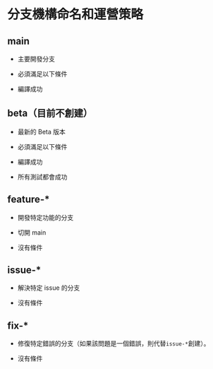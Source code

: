 # 分支機構命名和運營策略

## main

* 主要開發分支
* 必須滿足以下條件

* 編譯成功

## beta（目前不創建）

* 最新的 Beta 版本
* 必須滿足以下條件

* 編譯成功
* 所有測試都會成功

## feature-*

* 開發特定功能的分支
* 切開 main

* 沒有條件

## issue-*

* 解決特定 issue 的分支

* 沒有條件

## fix-*

* 修復特定錯誤的分支（如果該問題是一個錯誤，則代替`issue-*`創建）。

* 沒有條件
